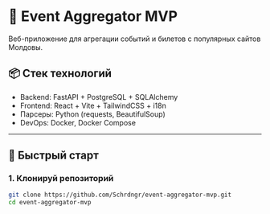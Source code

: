# 🎫 Event Aggregator MVP

Веб-приложение для агрегации событий и билетов с популярных сайтов Молдовы.

## 📦 Стек технологий

- Backend: FastAPI + PostgreSQL + SQLAlchemy
- Frontend: React + Vite + TailwindCSS + i18n
- Парсеры: Python (requests, BeautifulSoup)
- DevOps: Docker, Docker Compose

---

## 🚀 Быстрый старт

### 1. Клонируй репозиторий

```bash
git clone https://github.com/Schrdngr/event-aggregator-mvp.git
cd event-aggregator-mvp

